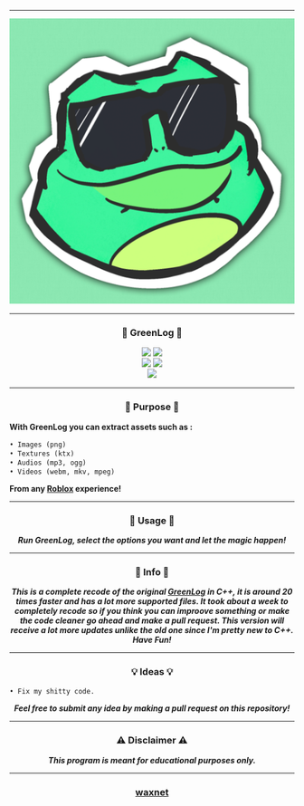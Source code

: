 -----

<p align= "center">
  <kbd>
    <img  src="https://raw.githubusercontent.com/waxnet/GreenLog/main/.github/workflows/icon.png">
  </kbd>
</p>

-----

### <p align="center">🐸 GreenLog 🐸</p>

<p align= "center">
  <img src="https://img.shields.io/github/last-commit/waxnet/GreenLog">
  <img src="https://img.shields.io/github/license/waxnet/GreenLog">
  <br>
  <img src="https://img.shields.io/github/stars/waxnet/GreenLog">
  <img src="https://img.shields.io/github/forks/waxnet/GreenLog">
  <br>
  <img src="https://img.shields.io/github/languages/top/waxnet/GreenLog">
</p>

-----

### <p align="center">🤔 Purpose 🤔</p>

**With GreenLog you can extract assets such as :**

    • Images (png)
    • Textures (ktx)
    • Audios (mp3, ogg)
    • Videos (webm, mkv, mpeg)

**From any <a href="https://www.roblox.com/home">Roblox</a> experience!**

-----

### <p align="center">🔑 Usage 🔑</p>
<p align="center"><i><b>
Run GreenLog, select the options you want and let the magic happen!
</b></i></p>

-----

### <p align="center">📜 Info 📜</p>
<p align="center"><i><b>
This is a complete recode of the original <a href="https://github.com/waxnet/GreenLog-OLD">GreenLog</a> in C++,
it is around 20 times faster and has a lot more supported files. It took about a week to completely recode so
if you think you can improove something or make the code cleaner go ahead and make a pull request. This version
will receive a lot more updates unlike the old one since I'm pretty new to C++. <br> Have Fun!
</b></i></p>

-----

### <p align="center">💡 Ideas 💡</p>

    • Fix my shitty code.

<p align="center"><i><b>Feel free to submit any idea by making a pull request on this repository!</b></i></p>

-----

### <p align="center">⚠️ Disclaimer ⚠️</p>

<p align="center"><i><b>This program is meant for educational purposes only.</b></i></p>

-----

### <p align="center"><a href="https://github.com/waxnet">waxnet</a></p>
